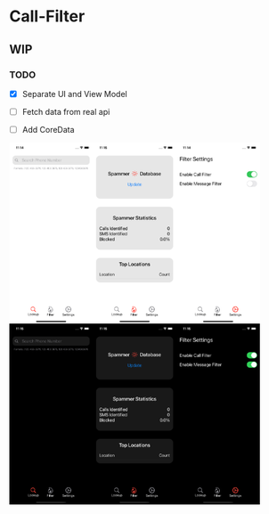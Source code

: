 # Call-Filter

## WIP

### TODO
- [x] Separate UI and View Model
- [ ] Fetch data from real api
- [ ] Add CoreData


<img src="https://github.com/ghmanoj/Call-Filter/blob/0b33cd51a6439ccf8fb394d3c40c9d187e60a69d/demo/lookup.png" width=150 align=left><img src="https://github.com/ghmanoj/Call-Filter/blob/0b33cd51a6439ccf8fb394d3c40c9d187e60a69d/demo/filter.png" width=150 align=left><img src="https://github.com/ghmanoj/Call-Filter/blob/0b33cd51a6439ccf8fb394d3c40c9d187e60a69d/demo/settings.png" width=150 align=left>

<img src="https://github.com/ghmanoj/Call-Filter/blob/0b33cd51a6439ccf8fb394d3c40c9d187e60a69d/demo/lookup_dark.PNG" width=150 align=left><img src="https://github.com/ghmanoj/Call-Filter/blob/0b33cd51a6439ccf8fb394d3c40c9d187e60a69d/demo/filter_dark.PNG" width=150 align=left><img src="https://github.com/ghmanoj/Call-Filter/blob/0b33cd51a6439ccf8fb394d3c40c9d187e60a69d/demo/settings_dark.png" width=150 align=left>
